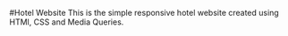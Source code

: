 #Hotel Website
This is the simple responsive hotel website created using HTMl, CSS and Media Queries. 
